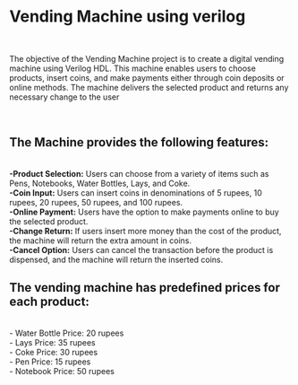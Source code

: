 <h1>Vending Machine using verilog</h1><br>

<p>The objective of the Vending Machine project is to create a digital vending machine using Verilog HDL. This machine enables users to choose products, insert coins, and make payments either through coin deposits or online methods. The machine delivers the selected product and returns any necessary change to the user</p>
<br>

<h2>The Machine provides the following features:</h2><br>
<b>-Product Selection:</b> Users can choose from a variety of items such as Pens, Notebooks, Water Bottles, Lays, and Coke.<br>
<b>-Coin Input:</b> Users can insert coins in denominations of 5 rupees, 10 rupees, 20 rupees, 50 rupees, and 100 rupees.<br>
<b>-Online Payment:</b> Users have the option to make payments online to buy the selected product.<br>
<b>-Change Return:</b> If users insert more money than the cost of the product, the machine will return the extra amount in coins.<br>
<b>-Cancel Option:</b> Users can cancel the transaction before the product is dispensed, and the machine will return the inserted coins.<br>


<h2>The vending machine has predefined prices for each product:</h2><br>
- Water Bottle Price: 20 rupees<br>
- Lays Price: 35 rupees<br>
- Coke Price: 30 rupees<br>
- Pen Price: 15 rupees<br>
- Notebook Price: 50 rupees<br>
